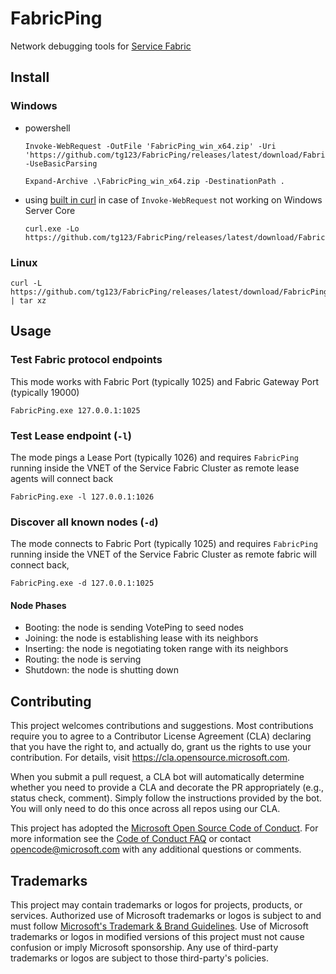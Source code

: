 # FabricPing

Network debugging tools for [Service Fabric](https://azure.microsoft.com/en-us/services/service-fabric/)

## Install


### Windows

 * powershell

    ```
    Invoke-WebRequest -OutFile 'FabricPing_win_x64.zip' -Uri 'https://github.com/tg123/FabricPing/releases/latest/download/FabricPing_win_x64.zip' -UseBasicParsing

    Expand-Archive .\FabricPing_win_x64.zip -DestinationPath .
    ```
 

 * using [built in curl](https://docs.microsoft.com/en-us/virtualization/community/team-blog/2017/20171219-tar-and-curl-come-to-windows) in case of `Invoke-WebRequest` not working on Windows Server Core

    ```
    curl.exe -Lo https://github.com/tg123/FabricPing/releases/latest/download/FabricPing_win_x64.zip
    ```
 

### Linux

```
curl -L https://github.com/tg123/FabricPing/releases/latest/download/FabricPing_linux_x64.tar.gz | tar xz
```

## Usage

### Test Fabric protocol endpoints

This mode works with Fabric Port (typically 1025) and Fabric Gateway Port (typically 19000)

```
FabricPing.exe 127.0.0.1:1025
```

### Test Lease endpoint (`-l`)

The mode pings a Lease Port (typically 1026) and requires `FabricPing` running inside the VNET of the Service Fabric Cluster as remote lease agents will connect back

```
FabricPing.exe -l 127.0.0.1:1026
```

### Discover all known nodes (`-d`)

The mode connects to Fabric Port (typically 1025) and requires `FabricPing` running inside the VNET of the Service Fabric Cluster as remote fabric will connect back,
 
```
FabricPing.exe -d 127.0.0.1:1025
```

#### Node Phases
  * Booting: the node is sending VotePing to seed nodes
  * Joining: the node is establishing lease with its neighbors
  * Inserting: the node is negotiating token range with its neighbors
  * Routing: the node is serving
  * Shutdown: the node is shutting down

## Contributing

This project welcomes contributions and suggestions.  Most contributions require you to agree to a
Contributor License Agreement (CLA) declaring that you have the right to, and actually do, grant us
the rights to use your contribution. For details, visit https://cla.opensource.microsoft.com.

When you submit a pull request, a CLA bot will automatically determine whether you need to provide
a CLA and decorate the PR appropriately (e.g., status check, comment). Simply follow the instructions
provided by the bot. You will only need to do this once across all repos using our CLA.

This project has adopted the [Microsoft Open Source Code of Conduct](https://opensource.microsoft.com/codeofconduct/).
For more information see the [Code of Conduct FAQ](https://opensource.microsoft.com/codeofconduct/faq/) or
contact [opencode@microsoft.com](mailto:opencode@microsoft.com) with any additional questions or comments.

## Trademarks

This project may contain trademarks or logos for projects, products, or services. Authorized use of Microsoft 
trademarks or logos is subject to and must follow 
[Microsoft's Trademark & Brand Guidelines](https://www.microsoft.com/en-us/legal/intellectualproperty/trademarks/usage/general).
Use of Microsoft trademarks or logos in modified versions of this project must not cause confusion or imply Microsoft sponsorship.
Any use of third-party trademarks or logos are subject to those third-party's policies.
